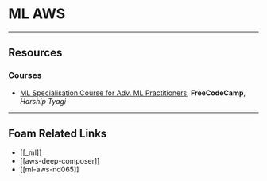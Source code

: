 # ML AWS

---

## Resources

### Courses

- [ML Specialisation Course for Adv. ML Practitioners](https://www-freecodecamp-org.cdn.ampproject.org/c/s/www.freecodecamp.org/news/machine-learning-specialisation-courses-for-advanced-ml-practitioners/amp/), **FreeCodeCamp**, _Harship Tyagi_

---

## Foam Related Links

- [[_ml]]
- [[aws-deep-composer]]
- [[ml-aws-nd065]]
